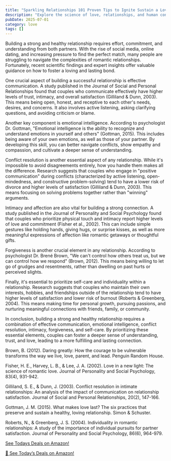 ```yaml
---
title: "Sparkling Relationships 101 Proven Tips to Ignite Sustain a Love that Lasts Forever"
description: "Explore the science of love, relationships, and human connection with expert insights into romance, dating psychology, and building meaningful bonds."
pubDate: 2025-07-01
category: love
tags: []
---
```


Building a strong and healthy relationship requires effort, commitment, and understanding from both partners. With the rise of social media, online dating, and increasing pressure to find the perfect match, many people are struggling to navigate the complexities of romantic relationships. Fortunately, recent scientific findings and expert insights offer valuable guidance on how to foster a loving and lasting bond.

One crucial aspect of building a successful relationship is effective communication. A study published in the Journal of Social and Personal Relationships found that couples who communicate effectively have higher levels of trust, intimacy, and overall satisfaction (Gilliland & Dunn, 2003). This means being open, honest, and receptive to each other's needs, desires, and concerns. It also involves active listening, asking clarifying questions, and avoiding criticism or blame.

Another key component is emotional intelligence. According to psychologist Dr. Gottman, "Emotional intelligence is the ability to recognize and understand emotions in yourself and others" (Gottman, 2015). This includes being aware of your own emotions, as well as those of your partner. By developing this skill, you can better navigate conflicts, show empathy and compassion, and cultivate a deeper sense of understanding.

Conflict resolution is another essential aspect of any relationship. While it's impossible to avoid disagreements entirely, how you handle them makes all the difference. Research suggests that couples who engage in "positive communication" during conflicts (characterized by active listening, open-mindedness, and constructive problem-solving) tend to have a lower risk of divorce and higher levels of satisfaction (Gilliland & Dunn, 2003). This means focusing on solving problems together rather than "winning" arguments.

Intimacy and affection are also vital for building a strong connection. A study published in the Journal of Personality and Social Psychology found that couples who prioritize physical touch and intimacy report higher levels of love and commitment (Fisher et al., 2002). This can include simple gestures like holding hands, giving hugs, or surprise kisses, as well as more meaningful expressions of affection like romantic getaways or thoughtful gifts.

Forgiveness is another crucial element in any relationship. According to psychologist Dr. Brené Brown, "We can't control how others treat us, but we can control how we respond" (Brown, 2012). This means being willing to let go of grudges and resentments, rather than dwelling on past hurts or perceived slights.

Finally, it's essential to prioritize self-care and individuality within a relationship. Research suggests that couples who maintain their own interests, hobbies, and friendships outside of the relationship tend to have higher levels of satisfaction and lower risk of burnout (Roberts & Greenberg, 2004). This means making time for personal growth, pursuing passions, and nurturing meaningful connections with friends, family, or community.

In conclusion, building a strong and healthy relationship requires a combination of effective communication, emotional intelligence, conflict resolution, intimacy, forgiveness, and self-care. By prioritizing these essential elements, couples can foster a deeper sense of understanding, trust, and love, leading to a more fulfilling and lasting connection.

Brown, B. (2012). Daring greatly: How the courage to be vulnerable transforms the way we live, love, parent, and lead. Penguin Random House.

Fisher, H. E., Harvey, L. B., & Lee, J. A. (2002). Love in a new light: The science of romantic love. Journal of Personality and Social Psychology, 83(4), 931-942.

Gilliland, S. E., & Dunn, J. (2003). Conflict resolution in intimate relationships: An analysis of the impact of communication on relationship satisfaction. Journal of Social and Personal Relationships, 20(2), 147-166.

Gottman, J. M. (2015). What makes love last? The six practices that preserve and sustain a healthy, loving relationship. Simon & Schuster.

Roberts, N., & Greenberg, J. S. (2004). Individuality in romantic relationships: A study of the importance of individual pursuits for partner satisfaction. Journal of Personality and Social Psychology, 86(6), 964-979.

[ See Todays Deals on Amazon!](https://amzn.to/3UjsCWp)

[🛒 See Today’s Deals on Amazon!](https://amzn.to/3UjsCWp)

